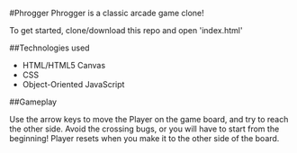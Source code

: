 #Phrogger
Phrogger is a classic arcade game clone!

To get started, clone/download this repo and open 'index.html'

##Technologies used

<ul>
	<li>HTML/HTML5 Canvas</li>
	<li>CSS</li>
	<li>Object-Oriented JavaScript</li>
</ul>

##Gameplay

Use the arrow keys to move the Player on the game board, and try to reach the other side. Avoid the crossing bugs, or you will have to start from the beginning! Player resets when you make it to the other side of the board.

